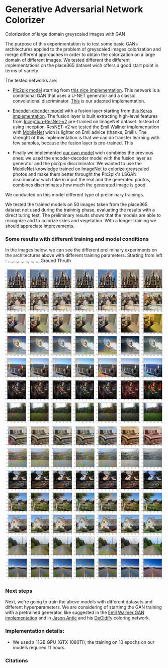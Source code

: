 # Generative Adversarial Network Colorizer
Colorization of large domain greyscaled images with GAN

The purpose of this experimentation is to test some basic GANs architectures applied to the problem of greyscaled images colorization and merge different approaches in order to obtain the colorization on a large domain of different images. 
We tested different the different implementations on the place365 dataset wich offers a good start point in terms of variety.

The tested networks are:

- [Pix2pix model](https://arxiv.org/abs/1611.07004) starting from [this nice implementation](https://github.com/eriklindernoren/Keras-GAN/blob/master/pix2pix/pix2pix.py).
  This network is a conditional GAN that uses a U-NET generator and a classic convolutional discriminator. [This](https://github.com/C1AFFA/ColorizerGAN/blob/master/ColorizerGan.ipynb) is our adapted implementation.
  
  
- [Encoder-decoder model](https://github.com/baldassarreFe/deep-koalarization) with a fusion layer starting from [this Keras implementation](https://github.com/emilwallner/Coloring-greyscale-images/tree/master/Full-version). The fusion layer is built extracting high-level features from  [Inception-ResNet-v2](https://arxiv.org/abs/1602.07261) pre-trained on ImageNet dataset. Instead of using Inception-ResNET-v2 we tested the [Emil Wallner](https://github.com/emilwallner) implementation with [MobileNet](https://arxiv.org/abs/1704.04861) wich is lighter on Emil advice (thanks, Emil!). The strenght of this implementation is that we can do transfer learning with few samples, because the fusion layer is pre-trained. This 

- Finally we implemented [our own model](https://github.com/C1AFFA/ColorizerGAN/blob/master/C1GAN.ipynb) wich combines the previous ones: we used the encoder-decoder model with the fusion layer as generator and the pix2pix discriminator. We wanted to use the MobileNet knowledge trained on ImageNet to colorize greyscaled photos and make them better throught the Pix2pix's LSGAN discriminator wich take in input the real and the generated photos, combines discriminates how much the generated image is good.

We conducted on this model different type of preliminary trainings.

We tested the trained models on 50 images taken from the place365 dataset not used during the traininig phase, evaluating the results with a direct turing test. 
The preliminary results shows that the models are able to recognize and to colorize skies and vegetation. With a longer training we should appreciate improvements.


### Some results with different training and model conditions
In the images below, we can see the different preliminary experiments on the architectures above with different training parameters.
Starting from left : ...,...,...,....,...,....,Ground Thruth

![alt text](https://github.com/C1AFFA/ColorizerGAN/blob/master/RESULTS/TEST-0-7.jpg "Preliminary testing results 1")
![alt text](https://github.com/C1AFFA/ColorizerGAN/blob/master/RESULTS/TEST-42-49.jpg "Preliminary testing results 2")

### Next steps
Next, we're going to train the above models with different datasets and different hyperparameters. We are considering of startimg the GAN training with a pretrained generator, like suggested in the [Emil Wallner GAN implementation](https://github.com/emilwallner/Coloring-greyscale-images/tree/master/GAN-version) and in [Jason Antic](https://github.com/jantic) and his [DeOldify](https://github.com/jantic/DeOldify) coloring network. 

### Implementation details:
- We used a 11GB GPU (GTX 1080TI); the training on 10 epochs on our models required 11 hours.

### Citations


